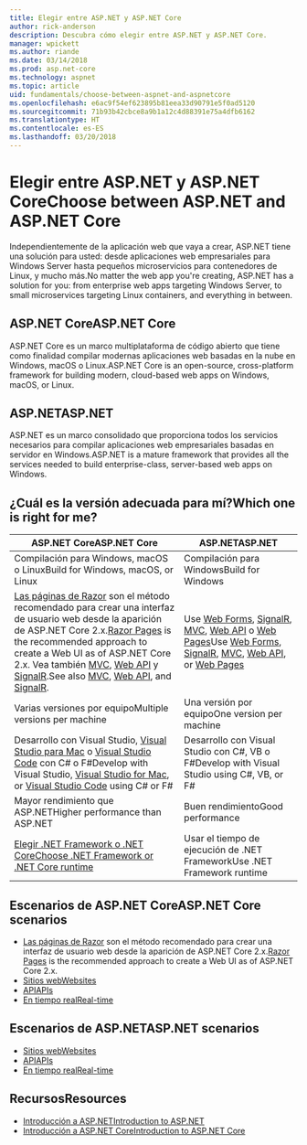 ```yaml
---
title: Elegir entre ASP.NET y ASP.NET Core
author: rick-anderson
description: Descubra cómo elegir entre ASP.NET y ASP.NET Core.
manager: wpickett
ms.author: riande
ms.date: 03/14/2018
ms.prod: asp.net-core
ms.technology: aspnet
ms.topic: article
uid: fundamentals/choose-between-aspnet-and-aspnetcore
ms.openlocfilehash: e6ac9f54ef623895b81eea33d90791e5f0ad5120
ms.sourcegitcommit: 71b93b42cbce8a9b1a12c4d88391e75a4dfb6162
ms.translationtype: HT
ms.contentlocale: es-ES
ms.lasthandoff: 03/20/2018
---
```

# <a name="choose-between-aspnet-and-aspnet-core"></a><span data-ttu-id="e4d86-103">Elegir entre ASP.NET y ASP.NET Core</span><span class="sxs-lookup"><span data-stu-id="e4d86-103">Choose between ASP.NET and ASP.NET Core</span></span>

<span data-ttu-id="e4d86-104">Independientemente de la aplicación web que vaya a crear, ASP.NET tiene una solución para usted: desde aplicaciones web empresariales para Windows Server hasta pequeños microservicios para contenedores de Linux, y mucho más.</span><span class="sxs-lookup"><span data-stu-id="e4d86-104">No matter the web app you're creating, ASP.NET has a solution for you: from enterprise web apps targeting Windows Server, to small microservices targeting Linux containers, and everything in between.</span></span>

## <a name="aspnet-core"></a><span data-ttu-id="e4d86-105">ASP.NET Core</span><span class="sxs-lookup"><span data-stu-id="e4d86-105">ASP.NET Core</span></span>

<span data-ttu-id="e4d86-106">ASP.NET Core es un marco multiplataforma de código abierto que tiene como finalidad compilar modernas aplicaciones web basadas en la nube en Windows, macOS o Linux.</span><span class="sxs-lookup"><span data-stu-id="e4d86-106">ASP.NET Core is an open-source, cross-platform framework for building modern, cloud-based web apps on Windows, macOS, or Linux.</span></span>

## <a name="aspnet"></a><span data-ttu-id="e4d86-107">ASP.NET</span><span class="sxs-lookup"><span data-stu-id="e4d86-107">ASP.NET</span></span>

<span data-ttu-id="e4d86-108">ASP.NET es un marco consolidado que proporciona todos los servicios necesarios para compilar aplicaciones web empresariales basadas en servidor en Windows.</span><span class="sxs-lookup"><span data-stu-id="e4d86-108">ASP.NET is a mature framework that provides all the services needed to build enterprise-class, server-based web apps on Windows.</span></span>

## <a name="which-one-is-right-for-me"></a><span data-ttu-id="e4d86-109">¿Cuál es la versión adecuada para mí?</span><span class="sxs-lookup"><span data-stu-id="e4d86-109">Which one is right for me?</span></span>

| <span data-ttu-id="e4d86-110">ASP.NET Core</span><span class="sxs-lookup"><span data-stu-id="e4d86-110">ASP.NET Core</span></span> | <span data-ttu-id="e4d86-111">ASP.NET</span><span class="sxs-lookup"><span data-stu-id="e4d86-111">ASP.NET</span></span> |
|---|---|
|<span data-ttu-id="e4d86-112">Compilación para Windows, macOS o Linux</span><span class="sxs-lookup"><span data-stu-id="e4d86-112">Build for Windows, macOS, or Linux</span></span>|<span data-ttu-id="e4d86-113">Compilación para Windows</span><span class="sxs-lookup"><span data-stu-id="e4d86-113">Build for Windows</span></span>|
|<span data-ttu-id="e4d86-114">[Las páginas de Razor](xref:mvc/razor-pages/index) son el método recomendado para crear una interfaz de usuario web desde la aparición de ASP.NET Core 2.x.</span><span class="sxs-lookup"><span data-stu-id="e4d86-114">[Razor Pages](xref:mvc/razor-pages/index) is the recommended approach to create a Web UI as of ASP.NET Core 2.x.</span></span> <span data-ttu-id="e4d86-115">Vea también [MVC](xref:mvc/overview), [Web API](xref:tutorials/first-web-api) y [SignalR](xref:signalr/introduction).</span><span class="sxs-lookup"><span data-stu-id="e4d86-115">See also [MVC](xref:mvc/overview), [Web API](xref:tutorials/first-web-api), and [SignalR](xref:signalr/introduction).</span></span>|<span data-ttu-id="e4d86-116">Use [Web Forms](/aspnet/web-forms), [SignalR](/aspnet/signalr), [MVC](/aspnet/mvc), [Web API](/aspnet/web-api/) o [Web Pages](/aspnet/web-pages)</span><span class="sxs-lookup"><span data-stu-id="e4d86-116">Use [Web Forms](/aspnet/web-forms), [SignalR](/aspnet/signalr), [MVC](/aspnet/mvc), [Web API](/aspnet/web-api/), or [Web Pages](/aspnet/web-pages)</span></span>|
|<span data-ttu-id="e4d86-117">Varias versiones por equipo</span><span class="sxs-lookup"><span data-stu-id="e4d86-117">Multiple versions per machine</span></span>|<span data-ttu-id="e4d86-118">Una versión por equipo</span><span class="sxs-lookup"><span data-stu-id="e4d86-118">One version per machine</span></span>|
|<span data-ttu-id="e4d86-119">Desarrollo con Visual Studio, [Visual Studio para Mac](https://www.visualstudio.com/vs/visual-studio-mac/) o [Visual Studio Code](https://code.visualstudio.com/) con C# o F#</span><span class="sxs-lookup"><span data-stu-id="e4d86-119">Develop with Visual Studio, [Visual Studio for Mac](https://www.visualstudio.com/vs/visual-studio-mac/), or [Visual Studio Code](https://code.visualstudio.com/) using C# or F#</span></span>|<span data-ttu-id="e4d86-120">Desarrollo con Visual Studio con C#, VB o F#</span><span class="sxs-lookup"><span data-stu-id="e4d86-120">Develop with Visual Studio using C#, VB, or F#</span></span>|
|<span data-ttu-id="e4d86-121">Mayor rendimiento que ASP.NET</span><span class="sxs-lookup"><span data-stu-id="e4d86-121">Higher performance than ASP.NET</span></span>|<span data-ttu-id="e4d86-122">Buen rendimiento</span><span class="sxs-lookup"><span data-stu-id="e4d86-122">Good performance</span></span>|
|[<span data-ttu-id="e4d86-123">Elegir .NET Framework o .NET Core</span><span class="sxs-lookup"><span data-stu-id="e4d86-123">Choose .NET Framework or .NET Core runtime</span></span>](/dotnet/articles/standard/choosing-core-framework-server)|<span data-ttu-id="e4d86-124">Usar el tiempo de ejecución de .NET Framework</span><span class="sxs-lookup"><span data-stu-id="e4d86-124">Use .NET Framework runtime</span></span>|

## <a name="aspnet-core-scenarios"></a><span data-ttu-id="e4d86-125">Escenarios de ASP.NET Core</span><span class="sxs-lookup"><span data-stu-id="e4d86-125">ASP.NET Core scenarios</span></span>

<!-- update link to Razor Pages mvc movie series when done -->
* <span data-ttu-id="e4d86-126">[Las páginas de Razor](xref:mvc/razor-pages/index) son el método recomendado para crear una interfaz de usuario web desde la aparición de ASP.NET Core 2.x.</span><span class="sxs-lookup"><span data-stu-id="e4d86-126">[Razor Pages](xref:mvc/razor-pages/index) is the recommended approach to create a Web UI as of ASP.NET Core 2.x.</span></span>
* [<span data-ttu-id="e4d86-127">Sitios web</span><span class="sxs-lookup"><span data-stu-id="e4d86-127">Websites</span></span>](xref:tutorials/first-mvc-app/index)
* [<span data-ttu-id="e4d86-128">API</span><span class="sxs-lookup"><span data-stu-id="e4d86-128">APIs</span></span>](xref:tutorials/first-web-api)
* [<span data-ttu-id="e4d86-129">En tiempo real</span><span class="sxs-lookup"><span data-stu-id="e4d86-129">Real-time</span></span>](xref:signalr/index)

## <a name="aspnet-scenarios"></a><span data-ttu-id="e4d86-130">Escenarios de ASP.NET</span><span class="sxs-lookup"><span data-stu-id="e4d86-130">ASP.NET scenarios</span></span>

* [<span data-ttu-id="e4d86-131">Sitios web</span><span class="sxs-lookup"><span data-stu-id="e4d86-131">Websites</span></span>](/aspnet/mvc)
* [<span data-ttu-id="e4d86-132">API</span><span class="sxs-lookup"><span data-stu-id="e4d86-132">APIs</span></span>](/aspnet/web-api)
* [<span data-ttu-id="e4d86-133">En tiempo real</span><span class="sxs-lookup"><span data-stu-id="e4d86-133">Real-time</span></span>](/aspnet/signalr)

## <a name="resources"></a><span data-ttu-id="e4d86-134">Recursos</span><span class="sxs-lookup"><span data-stu-id="e4d86-134">Resources</span></span>

* [<span data-ttu-id="e4d86-135">Introducción a ASP.NET</span><span class="sxs-lookup"><span data-stu-id="e4d86-135">Introduction to ASP.NET</span></span>](/aspnet/overview)
* [<span data-ttu-id="e4d86-136">Introducción a ASP.NET Core</span><span class="sxs-lookup"><span data-stu-id="e4d86-136">Introduction to ASP.NET Core</span></span>](xref:index)
